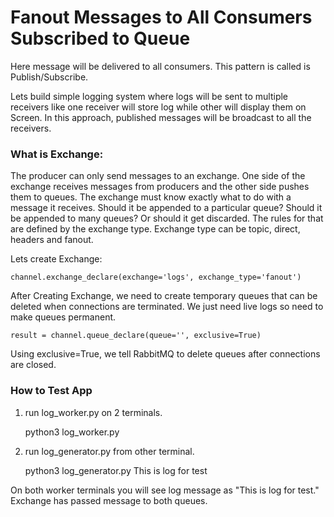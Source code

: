 # Fanout Messages to All Consumers Subscribed to Queue

Here message will be delivered to all consumers. This pattern is called is Publish/Subscribe.

Lets build simple logging system where logs will be sent to multiple receivers like one receiver will store log while other will display them on Screen. In this approach, published messages will be broadcast to all the receivers.

### What is Exchange: 
The producer can only send messages to an exchange. One side of the exchange receives messages from producers and the other side pushes them to queues. The exchange must know exactly what to do with a message it receives. Should it be appended to a particular queue? Should it be appended to many queues? Or should it get discarded. The rules for that are defined by the exchange type. Exchange type can be topic, direct, headers and fanout.

Lets create Exchange:

    channel.exchange_declare(exchange='logs', exchange_type='fanout')

After Creating Exchange, we need to create temporary queues that can be deleted when connections are terminated. We just need live logs so need to make queues permanent.

    result = channel.queue_declare(queue='', exclusive=True)

Using exclusive=True, we tell RabbitMQ to delete queues after connections are closed.

### How to Test App

1. run log_worker.py on 2 terminals.
    
    python3 log_worker.py
    
2. run log_generator.py from other terminal.

    python3 log_generator.py This is log for test
    
On both worker terminals you will see log message as "This is log for test."
Exchange has passed message to both queues.




